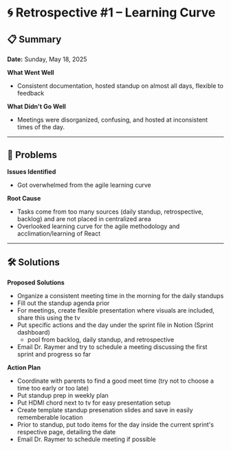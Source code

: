 # 🌀 Retrospective #1 – Learning Curve

## 📋 Summary
**Date:** Sunday, May 18, 2025

**What Went Well**
- Consistent documentation, hosted standup on almost all days, flexible to feedback

**What Didn't Go Well**
- Meetings were disorganized, confusing, and hosted at inconsistent times of the day.

---

## 🧩 Problems

**Issues Identified**
- Got overwhelmed from the agile learning curve

**Root Cause**
- Tasks come from too many sources (daily standup, retrospective, backlog) and are not placed in centralized area
- Overlooked learning curve for the agile methodology and acclimation/learning of React
---

## 🛠️ Solutions

**Proposed Solutions**
- Organize a consistent meeting time in the morning for the daily standups
- Fill out the standup agenda prior
- For meetings, create flexible presentation where visuals are included, share this using the tv
- Put specific actions and the day under the sprint file in Notion (Sprint dashboard)
    - pool from backlog, daily standup, and retrospective
- Email Dr. Raymer and try to schedule a meeting discussing the first sprint and progress so far

**Action Plan**
- Coordinate with parents to find a good meet time (try not to choose a time too early or too late)
- Put standup prep in weekly plan
- Put HDMI chord next to tv for easy presentation setup
- Create template standup presenation slides and save in easily rememberable location
- Prior to standup, put todo items for the day inside the current sprint's respective page, detailing the date
- Email Dr. Raymer to schedule meeting if possible